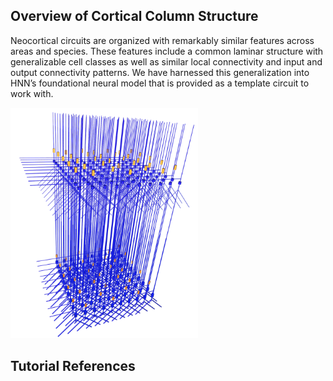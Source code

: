 ## Overview of Cortical Column Structure ##

Neocortical circuits are organized with remarkably similar features across areas and species. These features include a common laminar structure with generalizable cell classes as well as similar local connectivity and input and output connectivity patterns. We have harnessed this generalization into HNN’s foundational neural model that is provided as a template circuit to work with.

<div class="stylefig">
<a href="https://raw.githubusercontent.com/jonescompneurolab/hnn-under_the_hood/master/html-styling/images/netpyne-schematic-tilted">
  <img class="imgcenter100" src="https://raw.githubusercontent.com/jonescompneurolab/hnn-under_the_hood/master/html-styling/images/netpyne-schematic-tilted.png" alt="netpyne-schematic-tilted" style="max-width:300px" />
</a>
</div>



## Tutorial References ##

<br><br>
